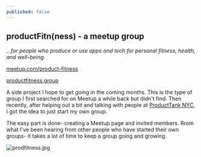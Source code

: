 ```yaml
---
published: false
---
```

## productFitn(ness) - a meetup group

_...for people who produce or use apps and tech for personal fitness, health, and well-being._

[meetup.com/product-fitness](https://www.meetup.com/product-fitness)

[productfitness.group](http://www.productfitness.group/)

A side project I hope to get going in the coming months. This is the type of group I first searched for on Meetup a while back but didn't find. Then recently, after helping out a bit and talking with people at [ProductTank NYC](https://producttank.nyc/), I got the idea to just start my own group.

The easy part is done- creating a Meetup page and invited members. Rrom what I've been hearing from other people who have started their own groups- it takes a lot of time to keep a group going and growing.

![prodfitness.jpg]({{site.baseurl}}/static/img/prodfitness.jpg)
